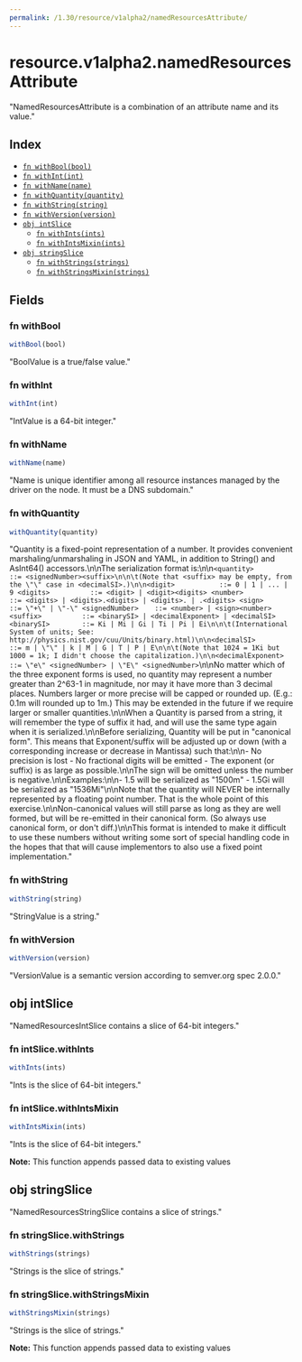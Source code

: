 ```yaml
---
permalink: /1.30/resource/v1alpha2/namedResourcesAttribute/
---
```


# resource.v1alpha2.namedResourcesAttribute

"NamedResourcesAttribute is a combination of an attribute name and its value."

## Index

* [`fn withBool(bool)`](#fn-withbool)
* [`fn withInt(int)`](#fn-withint)
* [`fn withName(name)`](#fn-withname)
* [`fn withQuantity(quantity)`](#fn-withquantity)
* [`fn withString(string)`](#fn-withstring)
* [`fn withVersion(version)`](#fn-withversion)
* [`obj intSlice`](#obj-intslice)
  * [`fn withInts(ints)`](#fn-intslicewithints)
  * [`fn withIntsMixin(ints)`](#fn-intslicewithintsmixin)
* [`obj stringSlice`](#obj-stringslice)
  * [`fn withStrings(strings)`](#fn-stringslicewithstrings)
  * [`fn withStringsMixin(strings)`](#fn-stringslicewithstringsmixin)

## Fields

### fn withBool

```ts
withBool(bool)
```

"BoolValue is a true/false value."

### fn withInt

```ts
withInt(int)
```

"IntValue is a 64-bit integer."

### fn withName

```ts
withName(name)
```

"Name is unique identifier among all resource instances managed by the driver on the node. It must be a DNS subdomain."

### fn withQuantity

```ts
withQuantity(quantity)
```

"Quantity is a fixed-point representation of a number. It provides convenient marshaling/unmarshaling in JSON and YAML, in addition to String() and AsInt64() accessors.\n\nThe serialization format is:\n\n``` <quantity>        ::= <signedNumber><suffix>\n\n\t(Note that <suffix> may be empty, from the \"\" case in <decimalSI>.)\n\n<digit>           ::= 0 | 1 | ... | 9 <digits>          ::= <digit> | <digit><digits> <number>          ::= <digits> | <digits>.<digits> | <digits>. | .<digits> <sign>            ::= \"+\" | \"-\" <signedNumber>    ::= <number> | <sign><number> <suffix>          ::= <binarySI> | <decimalExponent> | <decimalSI> <binarySI>        ::= Ki | Mi | Gi | Ti | Pi | Ei\n\n\t(International System of units; See: http://physics.nist.gov/cuu/Units/binary.html)\n\n<decimalSI>       ::= m | \"\" | k | M | G | T | P | E\n\n\t(Note that 1024 = 1Ki but 1000 = 1k; I didn't choose the capitalization.)\n\n<decimalExponent> ::= \"e\" <signedNumber> | \"E\" <signedNumber> ```\n\nNo matter which of the three exponent forms is used, no quantity may represent a number greater than 2^63-1 in magnitude, nor may it have more than 3 decimal places. Numbers larger or more precise will be capped or rounded up. (E.g.: 0.1m will rounded up to 1m.) This may be extended in the future if we require larger or smaller quantities.\n\nWhen a Quantity is parsed from a string, it will remember the type of suffix it had, and will use the same type again when it is serialized.\n\nBefore serializing, Quantity will be put in \"canonical form\". This means that Exponent/suffix will be adjusted up or down (with a corresponding increase or decrease in Mantissa) such that:\n\n- No precision is lost - No fractional digits will be emitted - The exponent (or suffix) is as large as possible.\n\nThe sign will be omitted unless the number is negative.\n\nExamples:\n\n- 1.5 will be serialized as \"1500m\" - 1.5Gi will be serialized as \"1536Mi\"\n\nNote that the quantity will NEVER be internally represented by a floating point number. That is the whole point of this exercise.\n\nNon-canonical values will still parse as long as they are well formed, but will be re-emitted in their canonical form. (So always use canonical form, or don't diff.)\n\nThis format is intended to make it difficult to use these numbers without writing some sort of special handling code in the hopes that that will cause implementors to also use a fixed point implementation."

### fn withString

```ts
withString(string)
```

"StringValue is a string."

### fn withVersion

```ts
withVersion(version)
```

"VersionValue is a semantic version according to semver.org spec 2.0.0."

## obj intSlice

"NamedResourcesIntSlice contains a slice of 64-bit integers."

### fn intSlice.withInts

```ts
withInts(ints)
```

"Ints is the slice of 64-bit integers."

### fn intSlice.withIntsMixin

```ts
withIntsMixin(ints)
```

"Ints is the slice of 64-bit integers."

**Note:** This function appends passed data to existing values

## obj stringSlice

"NamedResourcesStringSlice contains a slice of strings."

### fn stringSlice.withStrings

```ts
withStrings(strings)
```

"Strings is the slice of strings."

### fn stringSlice.withStringsMixin

```ts
withStringsMixin(strings)
```

"Strings is the slice of strings."

**Note:** This function appends passed data to existing values